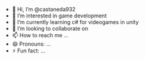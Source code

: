 - 👋 Hi, I’m @castaneda932
- 👀 I’m interested in game development
- 🌱 I’m currently learning c# for videogames in unity
- 💞️ I’m looking to collaborate on 
- 📫 How to reach me ...
- 😄 Pronouns: ...
- ⚡ Fun fact: ...

<!---
castaneda932/castaneda932 is a ✨ special ✨ repository because its `README.md` (this file) appears on your GitHub profile.
You can click the Preview link to take a look at your changes.
--->

